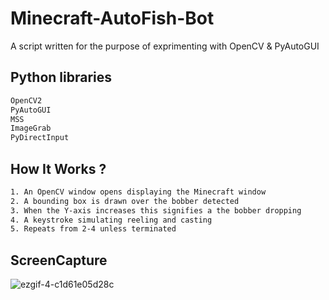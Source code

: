 # Minecraft-AutoFish-Bot

A script written for the purpose of exprimenting with OpenCV & PyAutoGUI

## Python libraries
```bash
OpenCV2
PyAutoGUI
MSS
ImageGrab
PyDirectInput

```

## How It Works ?
```bash
1. An OpenCV window opens displaying the Minecraft window
2. A bounding box is drawn over the bobber detected
3. When the Y-axis increases this signifies a the bobber dropping
4. A keystroke simulating reeling and casting
5. Repeats from 2-4 unless terminated
```

## ScreenCapture
![ezgif-4-c1d61e05d28c](https://user-images.githubusercontent.com/59735361/123498461-0a879800-d5fe-11eb-96d2-62502b1f22db.gif)
